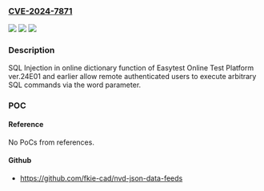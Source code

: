### [CVE-2024-7871](https://cve.mitre.org/cgi-bin/cvename.cgi?name=CVE-2024-7871)
![](https://img.shields.io/static/v1?label=Product&message=Easytest%20Online%20Test%20Platform&color=blue)
![](https://img.shields.io/static/v1?label=Version&message=n%2Fa&color=blue)
![](https://img.shields.io/static/v1?label=Vulnerability&message=CWE-89%20Improper%20Neutralization%20of%20Special%20Elements%20used%20in%20an%20SQL%20Command%20('SQL%20Injection')&color=brighgreen)

### Description

SQL Injection in online dictionary function of Easytest Online Test Platform ver.24E01 and earlier allow remote authenticated users to execute arbitrary SQL commands via the word parameter.

### POC

#### Reference
No PoCs from references.

#### Github
- https://github.com/fkie-cad/nvd-json-data-feeds


